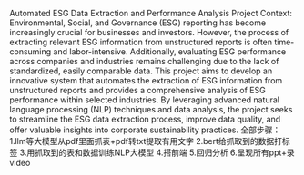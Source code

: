Automated ESG Data Extraction and Performance Analysis
Project Context:
Environmental, Social, and Governance (ESG) reporting has become increasingly crucial for businesses and investors. However, the process of extracting relevant ESG information from unstructured reports is often time-consuming and labor-intensive. Additionally, evaluating ESG performance across companies and industries remains challenging due to the lack of standardized, easily comparable data.
This project aims to develop an innovative system that automates the extraction of ESG information from unstructured reports and provides a comprehensive analysis of ESG performance within selected industries. By leveraging advanced natural language processing (NLP) techniques and data analysis, the project seeks to streamline the ESG data extraction process, improve data quality, and offer valuable insights into corporate sustainability practices.
全部步骤：
1.llm等大模型从pdf里面抓表+pdf转txt提取有用文字
2.bert给抓取到的数据打标签
3.用抓取到的表和数据训练NLP大模型
4.搭前端
5.回归分析
6.呈现所有ppt+录video

